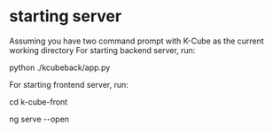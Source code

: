 # starting server

Assuming you have two command prompt with K-Cube as the current working directory
For starting backend server, run:

python ./kcubeback/app.py

For starting frontend server, run:

cd k-cube-front

ng serve --open